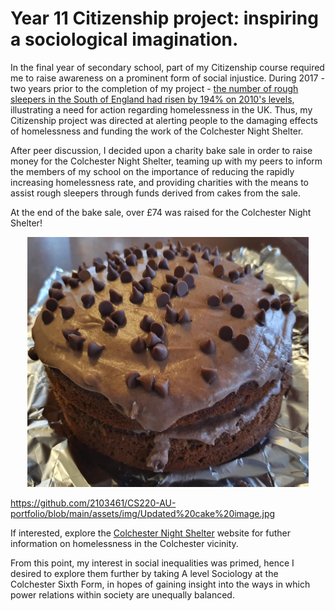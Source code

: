 # Year 11 Citizenship project: inspiring a sociological imagination.

In the final year of secondary school, part of my Citizenship course required me to raise awareness on a prominent form of social injustice. During 2017 - two years prior to the completion of my project - [the number of rough sleepers in the South of England had risen by 194% on 2010's levels](https://www.crisis.org.uk/media/238700/homelessness_monitor_england_2018.pdf), illustrating a need for action regarding homelessness in the UK. Thus, my Citizenship project was directed at alerting people to the damaging effects of homelessness and funding the work of the Colchester Night Shelter.

After peer discussion, I decided upon a charity bake sale in order to raise money for the Colchester Night Shelter, teaming up with my peers to inform the members of my school on the importance of reducing the rapidly increasing homelessness rate, and providing charities with the means to assist rough sleepers through funds derived from cakes from the sale.

At the end of the bake sale, over £74 was raised for the Colchester Night Shelter!

<p align="center">
<img src="https://github.com/2103461/CS220-AU-portfolio/blob/main/assets/img/Updated%20cake%20image.jpg" width="450" height="400" />

https://github.com/2103461/CS220-AU-portfolio/blob/main/assets/img/Updated%20cake%20image.jpg

If interested, explore the [Colchester Night Shelter](https://colchesternightshelter.org.uk) website for futher information on homelessness in the Colchester vicinity.

From this point, my interest in social inequalities was primed, hence I desired to explore them further by taking A level Sociology at the Colchester Sixth Form, in hopes of gaining insight into the ways in which power relations within society are unequally balanced.
